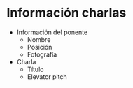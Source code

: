 # Información charlas

- Información del ponente
  - Nombre
  - Posición
  - Fotografía
- Charla
  - Título
  - Elevator pitch
